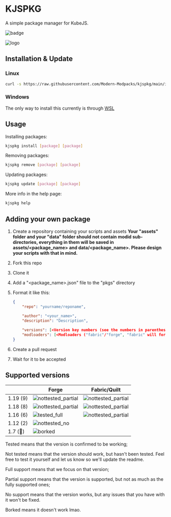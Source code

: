 # KJSPKG

A simple package manager for KubeJS.

![badge](https://img.shields.io/badge/contributions-welcome-c374e4?style=for-the-badge&labelColor=480066&logo=hackthebox&logoColor=white)

![logo](https://user-images.githubusercontent.com/79367505/227798123-5454e9b1-b39b-4c45-9e02-e18f2e807585.png)

## Installation & Update

### Linux

```sh
curl -s https://raw.githubusercontent.com/Modern-Modpacks/kjspkg/main/install.sh | sh
```

### Windows

The only way to install this currently is through [WSL](https://learn.microsoft.com/en-us/windows/wsl/install)

## Usage

Installing packages:

```sh
kjspkg install [package] [package]
```

Removing packages:

```sh
kjspkg remove [package] [package]
```

Updating packages:

```sh
kjspkg update [package] [package]
```

More info in the help page:

```sh
kjspkg help
```

## Adding your own package

1. Create a repository containing your scripts and assets
    **Your "assets" folder and your "data" folder should not contain modid sub-directories, everything in them will be saved in assets/<package_name> and data/<package_name>. Please design your scripts with that in mind.**
2. Fork this repo
3. Clone it
4. Add a "<package_name>.json" file to the "pkgs" directory
5. Format it like this:

    ```json
    {
        "repo": "yourname/reponame",

        "author": "<your_name>",
        "description": "Description",
        
        "versions": [<Version key numbers (see the numbers in parentheses in the table below). Can contain multiple numbers>],
        "modloaders": [<Modloaders ("fabric"/"forge", "fabric" will for for quilt as well)>. Can contain multiple modloaders]
    }
    ```

6. Create a pull request
7. Wait for it to be accepted

## Supported versions

| |Forge|Fabric/Quilt|
|-|-----|------------|
|1.19 (9)|![nottested_partial](https://img.shields.io/badge/Not%20Tested-Partial%20Support-green)|![nottested_partial](https://img.shields.io/badge/Not%20tested-Partial%20Support-green)|
|1.18 (8)|![nottested_partial](https://img.shields.io/badge/Not%20Tested-Partial%20Support-green)|![nottested_partial](https://img.shields.io/badge/Not%20tested-Partial%20Support-green)|
|1.16 (6)|![tested_full](https://img.shields.io/badge/Tested-Full%20Support-brightgreen)|![nottested_partial](https://img.shields.io/badge/Not%20tested-Partial%20Support-green)|
|1.12 (2)|![nottested_no](https://img.shields.io/badge/Not%20Tested-No%20Support-yellow)||
|1.7 (🧌)|![borked](https://img.shields.io/badge/Borked-red)||

Tested means that the version is confirmed to be working;

Not tested means that the version should work, but hasn't been tested. Feel free to test it yourself and let us know so we'll update the readme.

Full support means that we focus on that version;

Partial support means that the version is supported, but not as much as the fully supported ones;

No support means that the version works, but any issues that you have with it won't be fixed.

Borked means it doesn't work lmao.
